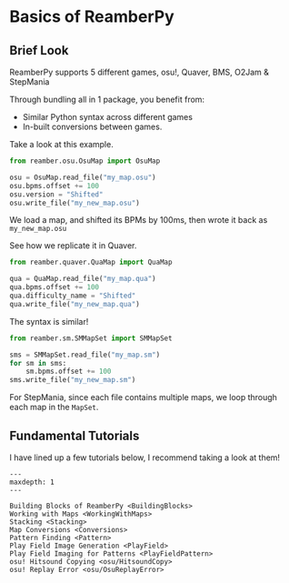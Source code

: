 # Basics of ReamberPy

## Brief Look 

ReamberPy supports 5 different games, osu!, Quaver, BMS, O2Jam & StepMania

Through bundling all in 1 package, you benefit from:
- Similar Python syntax across different games
- In-built conversions between games.

Take a look at this example.

```py
from reamber.osu.OsuMap import OsuMap

osu = OsuMap.read_file("my_map.osu")
osu.bpms.offset += 100
osu.version = "Shifted"
osu.write_file("my_new_map.osu")
```

We load a map, and shifted its BPMs by 100ms, then wrote it back as ``my_new_map.osu``

See how we replicate it in Quaver.

```py
from reamber.quaver.QuaMap import QuaMap

qua = QuaMap.read_file("my_map.qua")
qua.bpms.offset += 100
qua.difficulty_name = "Shifted"
qua.write_file("my_new_map.qua")
```

The syntax is similar!

```py
from reamber.sm.SMMapSet import SMMapSet

sms = SMMapSet.read_file("my_map.sm")
for sm in sms:
    sm.bpms.offset += 100
sms.write_file("my_new_map.sm")
```

For StepMania, since each file contains multiple maps, we loop through each map in the ``MapSet``.

## Fundamental Tutorials

I have lined up a few tutorials below, I recommend taking a look at them!

```{toctree}
---
maxdepth: 1
---

Building Blocks of ReamberPy <BuildingBlocks>
Working with Maps <WorkingWithMaps>
Stacking <Stacking>
Map Conversions <Conversions>
Pattern Finding <Pattern>
Play Field Image Generation <PlayField>
Play Field Imaging for Patterns <PlayFieldPattern>
osu! Hitsound Copying <osu/HitsoundCopy>
osu! Replay Error <osu/OsuReplayError>
```
